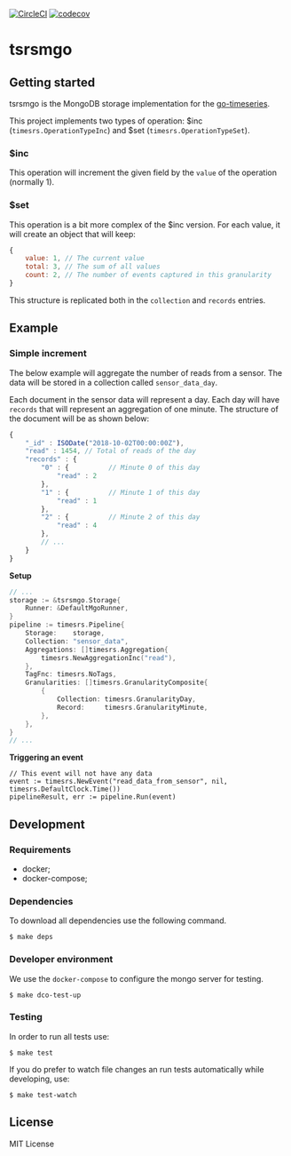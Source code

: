 [![CircleCI](https://circleci.com/gh/lab259/go-tsrsmgo.svg?style=shield)](https://circleci.com/gh/lab259/go-tsrsmgo)
[![codecov](https://codecov.io/gh/lab259/go-tsrsmgo/branch/master/graph/badge.svg)](https://codecov.io/gh/lab259/go-tsrsmgo)

# tsrsmgo

## Getting started

tsrsmgo is the MongoDB storage implementation for the
[go-timeseries](http://github.com/lab259/go-timeseries).

This project implements two types of operation: $inc (`timesrs.OperationTypeInc`)
and $set (`timesrs.OperationTypeSet`).

### $inc

This operation will increment the given field by the `value` of the
operation (normally 1).

### $set

This operation is a bit more complex of the $inc version. For each
value, it will create an object that will keep:

```js
{
    value: 1, // The current value
    total: 3, // The sum of all values
    count: 2, // The number of events captured in this granularity
}
```

This structure is replicated both in the `collection` and `records`
entries.

## Example

### Simple increment

The below example will aggregate the number of reads from a sensor. The
data will be stored in a collection called `sensor_data_day`.

Each document in the sensor data will represent a day. Each day will
have `records` that will represent an aggregation of one minute. The
structure of the document will be as shown below:

```js
{
	"_id" : ISODate("2018-10-02T00:00:00Z"),
	"read" : 1454, // Total of reads of the day
	"records" : {
		"0" : {          // Minute 0 of this day
			"read" : 2
		},
		"1" : {          // Minute 1 of this day
			"read" : 1
		},
		"2" : {          // Minute 2 of this day
			"read" : 4
		},
		// ...
	}
}
```

**Setup**

```go
// ...
storage := &tsrsmgo.Storage{
    Runner: &DefaultMgoRunner,
}
pipeline := timesrs.Pipeline{
    Storage:    storage,
    Collection: "sensor_data",
    Aggregations: []timesrs.Aggregation{
        timesrs.NewAggregationInc("read"),
    },
    TagFnc: timesrs.NoTags,
    Granularities: []timesrs.GranularityComposite{
        {
            Collection: timesrs.GranularityDay,
            Record:     timesrs.GranularityMinute,
        },
    },
}
// ...
```

**Triggering an event**

```
// This event will not have any data
event := timesrs.NewEvent("read_data_from_sensor", nil, timesrs.DefaultClock.Time())
pipelineResult, err := pipeline.Run(event)
```

## Development

### Requirements

* docker;
* docker-compose;

### Dependencies

To download all dependencies use the following command.

    $ make deps

### Developer environment

We use the `docker-compose` to configure the mongo server for testing.

    $ make dco-test-up

### Testing

In order to run all tests use:

    $ make test

If you do prefer to watch file changes an run tests automatically while
developing, use:

    $ make test-watch

## License

MIT License